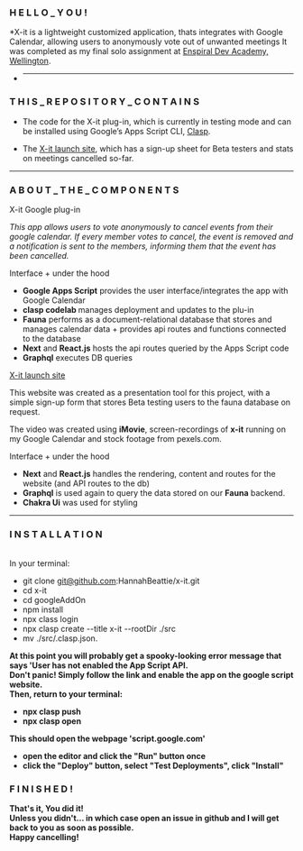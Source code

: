 <h3> H E L L O _ Y O U !</h3>

\*X-it is a lightweight customized application, thats integrates with Google Calendar, allowing users to anonymously vote out of unwanted meetings
It was completed as my final solo assignment at [Enspiral Dev Academy, Wellington](https://devacademy.co.nz/).

- ***

<h3> T H I S _ R E P O S I T O R Y _ C O N T A I N S</h3>

- The code for the X-it plug-in, which is currently in testing mode and can be installed using Google’s Apps Script CLI, [Clasp](https://codelabs.developers.google.com/codelabs/clasp/#2).

- The [X-it launch site](https://x-it.vercel.app/), which has a sign-up sheet for Beta testers and stats on meetings cancelled so-far.

---

<h3> A B O U T _ T H E _ C O M P O N E N T S</h3>

X-it Google plug-in

<i>This app allows users to vote anonymously to cancel events from their google calendar.
If every member votes to cancel, the event is removed and a notification is sent to the members, informing them that the event has been cancelled.</i>

Interface + under the hood

- <b>Google Apps Script</b> provides the user interface/integrates the app with Google Calendar
- <b>clasp codelab </b> manages deployment and updates to the plu-in
- <b>Fauna</b> performs as a document-relational database that stores and manages calendar data + provides api routes and functions connected to the database
- <b>Next</b> and <b>React.js</b> hosts the api routes queried by the Apps Script code
- <b>Graphql</b> executes DB queries

[X-it launch site](https://x-it.vercel.app/)

This website was created as a presentation tool for this project, with a simple sign-up form that stores Beta testing users to the fauna database on request.

The video was created using <b>iMovie</b>, screen-recordings of <b>x-it</b> running on my Google Calendar and stock footage from pexels.com.

Interface + under the hood

- <b>Next</b> and <b>React.js</b> handles the rendering, content and routes for the website (and API routes to the db)
- <b>Graphql</b> is used again to query the data stored on our <b>Fauna</b> backend.
- <b>Chakra Ui</b> was used for styling

---

<h3> I N S T A L L A T I O N</h3>

<br>
In your terminal:

- git clone git@github.com:HannahBeattie/x-it.git
- cd x-it
- cd googleAddOn
- npm install
- npx class login
- npx clasp create --title x-it --rootDir ./src
- mv ./src/.clasp.json.
  <br>

<b>At this point you will probably get a spooky-looking error message that says 'User has not enabled the App Script API.
<br>
Don't panic! Simply follow the link and enable the app on the google script website.
<br>
Then, return to your terminal:

- npx clasp push
- npx clasp open

This should open the webpage 'script.google.com'

- open the editor and click the "Run" button once
- click the "Deploy" button, select "Test Deployments", click "Install"

<h3> F I N I S H E D !</h3>

That's it, You did it!
<br>
Unless you didn't... in which case open an issue in github and I will get back to you as soon as possible.
<br>
Happy cancelling!
<br>
